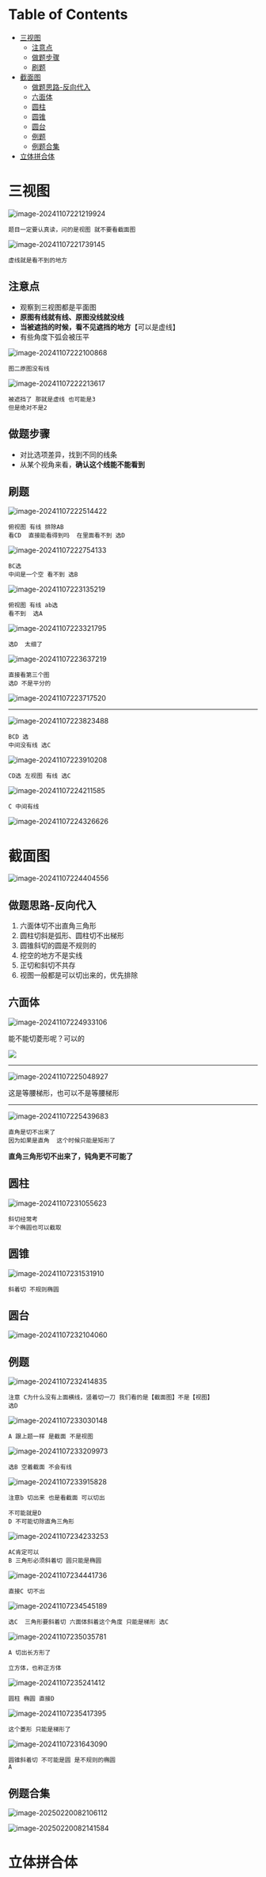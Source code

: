 # Table of Contents

* [三视图](#三视图)
  * [注意点](#注意点)
  * [做题步骤](#做题步骤)
  * [刷题](#刷题)
* [截面图](#截面图)
  * [做题思路-反向代入](#做题思路-反向代入)
  * [六面体](#六面体)
  * [圆柱](#圆柱)
  * [圆锥](#圆锥)
  * [圆台](#圆台)
  * [例题](#例题)
  * [例题合集](#例题合集)
* [立体拼合体](#立体拼合体)


# 三视图



![image-20241107221219924](.images/image-20241107221219924.png)



```
题目一定要认真读，问的是视图 就不要看截面图
```

![image-20241107221739145](.images/image-20241107221739145.png)

```
虚线就是看不到的地方
```



## 注意点

+ 观察到三视图都是平面图
+ **原图有线就有线、原图没线就没线**
+ **当被遮挡的时候，看不见遮挡的地方**【可以是虚线】
+ 有些角度下弧会被压平



![image-20241107222100868](.images/image-20241107222100868.png)

```
图二原图没有线
```



![image-20241107222213617](.images/image-20241107222213617.png)

```
被遮挡了 那就是虚线 也可能是3
但是绝对不是2
```



## 做题步骤

+ 对比选项差异，找到不同的线条
+ 从某个视角来看，**确认这个线能不能看到**



## 刷题

![image-20241107222514422](.images/image-20241107222514422.png)

```
俯视图 有线 排除AB
看CD  直接能看得到吗  在里面看不到 选D
```

![image-20241107222754133](.images/image-20241107222754133.png)

```
BC选
中间是一个空 看不到 选B
```

![image-20241107223135219](.images/image-20241107223135219.png)

```
俯视图 有线 ab选
看不到  选A

```

![image-20241107223321795](.images/image-20241107223321795.png)

```
选D  太细了
```

![image-20241107223637219](.images/image-20241107223637219.png)

```
直接看第三个图
选D 不是平分的
```

![image-20241107223717520](.images/image-20241107223717520.png)

-------------------

![image-20241107223823488](.images/image-20241107223823488.png)

```
BCD 选
中间没有线 选C
```

![image-20241107223910208](.images/image-20241107223910208.png)

```
CD选 左视图 有线 选C
```



![image-20241107224211585](.images/image-20241107224211585.png)

```
C 中间有线
```

![image-20241107224326626](.images/image-20241107224326626.png)



# 截面图

![image-20241107224404556](.images/image-20241107224404556.png)



## 做题思路-反向代入

1. 六面体切不出直角三角形
2. 圆柱切斜是弧形、圆柱切不出梯形
3. 圆锥斜切的圆是不规则的
4. 挖空的地方不是实线
5. 正切和斜切不共存
6. 视图一般都是可以切出来的，优先排除



## 六面体

![image-20241107224933106](.images/image-20241107224933106.png)

能不能切菱形呢？可以的

![](.images/image-20241107224954783.png)

-----------------------------



![image-20241107225048927](.images/image-20241107225048927.png)

这是等腰梯形，也可以不是等腰梯形



------------

![image-20241107225439683](.images/image-20241107225439683.png)

```
直角是切不出来了
因为如果是直角  这个时候只能是矩形了
```

**直角三角形切不出来了，钝角更不可能了**



## 圆柱

![image-20241107231055623](.images/image-20241107231055623.png)

```
斜切经常考
半个椭圆也可以截取
```



## 圆锥

![image-20241107231531910](.images/image-20241107231531910.png)



```
斜着切 不规则椭圆
```



## 圆台

![image-20241107232104060](.images/image-20241107232104060.png)







## 例题

![image-20241107232414835](.images/image-20241107232414835.png)

```
注意 C为什么没有上面横线，竖着切一刀 我们看的是【截面图】不是【视图】
选D
```



![image-20241107233030148](.images/image-20241107233030148.png)

```
A 跟上题一样 是截面 不是视图 
```



![image-20241107233209973](.images/image-20241107233209973.png)

```
选B 空着截面 不会有线
```





![image-20241107233915828](.images/image-20241107233915828.png)

```
注意b 切出来 也是看截面 可以切出

不可能就是D
D 不可能切除直角三角形
```

![image-20241107234233253](.images/image-20241107234233253.png)



```
AC肯定可以 
B 三角形必须斜着切 圆只能是椭圆 
```

![image-20241107234441736](.images/image-20241107234441736.png)

```
直接C 切不出

```



![image-20241107234545189](.images/image-20241107234545189.png)

```
选C  三角形要斜着切 六面体斜着这个角度 只能是梯形 选C
```



![image-20241107235035781](.images/image-20241107235035781.png)

```
A 切出长方形了

立方体，也称正方体
```



![image-20241107235241412](.images/image-20241107235241412.png)

```
圆柱 椭圆 直接D
```



![image-20241107235417395](.images/image-20241107235417395.png)

```
这个菱形 只能是梯形了 

```







![image-20241107231643090](.images/image-20241107231643090.png)

```
圆锥斜着切 不可能是圆 是不规则的椭圆
A
```



## 例题合集

![image-20250220082106112](.images/image-20250220082106112.png)

![image-20250220082141584](.images/image-20250220082141584.png)



# 立体拼合体
